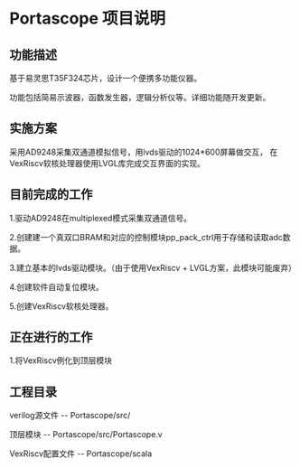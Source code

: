 # Portascope 项目说明

## 功能描述

基于易灵思T35F324芯片，设计一个便携多功能仪器。

功能包括简易示波器，函数发生器，逻辑分析仪等。详细功能随开发更新。

## 实施方案

采用AD9248采集双通道模拟信号，用lvds驱动的1024*600屏幕做交互，
在VexRiscv软核处理器使用LVGL库完成交互界面的实现。

## 目前完成的工作

1.驱动AD9248在multiplexed模式采集双通道信号。

2.创建建一个真双口BRAM和对应的控制模块pp_pack_ctrl用于存储和读取adc数据。

3.建立基本的lvds驱动模块。（由于使用VexRiscv + LVGL方案，此模块可能废弃）

4.创建软件自动复位模块。

5.创建VexRiscv软核处理器。

## 正在进行的工作

1.将VexRiscv例化到顶层模块

## 工程目录

verilog源文件 -- Portascope/src/

顶层模块 -- Portascope/src/Portascope.v

VexRiscv配置文件 -- Portascope/scala

